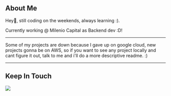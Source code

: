 <h2 align="left">About Me</h2>
<p>
  Hey👋, still coding on the weekends, always learning :).
</p>
<p>
  Currently working @ Milenio Capital as Backend dev :D!
</p>
<hr/>
<p>
  Some of my projects are down because I gave up on google cloud, new projects gonna be on AWS, so if you want to see any project locally and cant figure it out, talk to me and i'll do a more descriptive readme. :)
</p>
<hr/>
<h2 align="left">Keep In Touch</h2>
<div align="left">
  <a href="https://www.linkedin.com/in/carlosarraes" target="_blank" rel="noreferrer"><img src="https://img.shields.io/badge/linkedin-%230077B5.svg?style=for-the-badge&logo=linkedin&logoColor=white"/></a>
</div>

